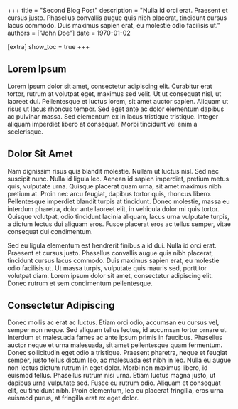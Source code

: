 +++
title = "Second Blog Post"
description = "Nulla id orci erat. Praesent et cursus justo. Phasellus convallis augue quis nibh placerat, tincidunt cursus lacus commodo. Duis maximus sapien erat, eu molestie odio facilisis ut."
authors = ["John Doe"]
date = 1970-01-02

[extra]
show_toc = true
+++


## Lorem Ipsum

Lorem ipsum dolor sit amet, consectetur adipiscing elit. Curabitur erat tortor, rutrum at volutpat eget, maximus sed velit. Ut ut consequat nisl, ut laoreet dui. Pellentesque et luctus lorem, sit amet auctor sapien. Aliquam ut risus ut lacus rhoncus tempor. Sed eget ante ac dolor elementum dapibus ac pulvinar massa. Sed elementum ex in lacus tristique tristique. Integer aliquam imperdiet libero at consequat. Morbi tincidunt vel enim a scelerisque. 

## Dolor Sit Amet

Nam dignissim risus quis blandit molestie. Nullam ut luctus nisl. Sed nec suscipit nunc. Nulla id ligula leo. Aenean id sapien imperdiet, pretium metus quis, vulputate urna. Quisque placerat quam urna, sit amet maximus nibh pretium at. Proin nec arcu feugiat, dapibus tortor quis, rhoncus libero. Pellentesque imperdiet blandit turpis at tincidunt. Donec molestie, massa eu interdum pharetra, dolor ante laoreet elit, in vehicula dolor mi quis tortor. Quisque volutpat, odio tincidunt lacinia aliquam, lacus urna vulputate turpis, a dictum lectus dui aliquam eros. Fusce placerat eros ac tellus semper, vitae consequat dui condimentum. 

Sed eu ligula elementum est hendrerit finibus a id dui. Nulla id orci erat. Praesent et cursus justo. Phasellus convallis augue quis nibh placerat, tincidunt cursus lacus commodo. Duis maximus sapien erat, eu molestie odio facilisis ut. Ut massa turpis, vulputate quis mauris sed, porttitor volutpat diam. Lorem ipsum dolor sit amet, consectetur adipiscing elit. Donec rutrum et sem condimentum pellentesque. 

## Consectetur Adipiscing

Donec mollis ac erat ac luctus. Etiam orci odio, accumsan eu cursus vel, semper non neque. Sed aliquam tellus lectus, id accumsan tortor ornare ut. Interdum et malesuada fames ac ante ipsum primis in faucibus. Phasellus auctor neque et urna malesuada, sit amet pellentesque quam fermentum. Donec sollicitudin eget odio a tristique. Praesent pharetra, neque et feugiat semper, justo tellus dictum leo, ac malesuada est nibh in leo. Nulla eu augue non lectus dictum rutrum in eget dolor. Morbi non maximus libero, id euismod tellus. Phasellus rutrum nisi urna. Etiam luctus magna justo, ut dapibus urna vulputate sed. Fusce eu rutrum odio. Aliquam et consequat elit, eu tincidunt nibh. Proin elementum, leo eu placerat fringilla, eros urna euismod purus, at fringilla erat ex eget dolor.
